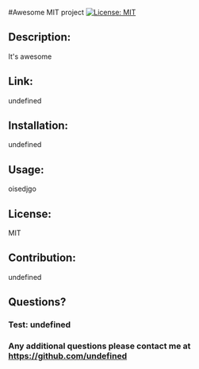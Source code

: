 
  #Awesome MIT project
  [![License: MIT](https://img.shields.io/badge/License-MIT-yellow.svg)](https://opensource.org/licenses/MIT)
  ## Description:
  It's awesome
  
  ## Link: 
  undefined

  ## Installation: 
  undefined

  ## Usage: 
  oisedjgo

  ## License: 
  MIT

  ## Contribution: 
  undefined

  ## Questions? 

  ### Test: undefined
  ### Any additional questions please contact me at https://github.com/undefined
  